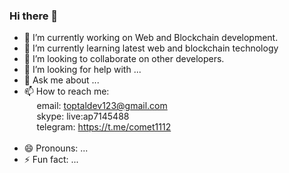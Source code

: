 ### Hi there 👋

- 🔭 I’m currently working on Web and Blockchain development.
- 🌱 I’m currently learning latest web and blockchain technology
- 👯 I’m looking to collaborate on other developers.
- 🤔 I’m looking for help with ...
- 💬 Ask me about ...
- 📫 How to reach me: <br>&nbsp;&nbsp;&nbsp;&nbsp;
      email: toptaldev123@gmail.com <br>&nbsp;&nbsp;&nbsp;&nbsp;
      skype: live:ap7145488<br>&nbsp;&nbsp;&nbsp;&nbsp;
      telegram: https://t.me/comet1112<br>&nbsp;&nbsp;&nbsp;&nbsp;
- 😄 Pronouns: ...
- ⚡ Fun fact: ...

